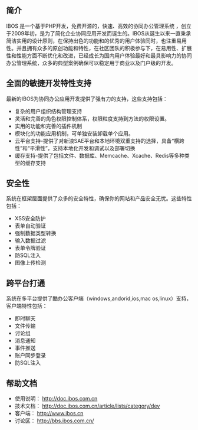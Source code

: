 
## 简介

IBOS 是一个基于PHP开发，免费开源的，快速、高效的协同办公管理系统 ，创立于2009年初，是为了简化企业协同应用开发而诞生的。IBOS从诞生以来一直秉承简洁实用的设计原则，在保持出色的功能和的优秀的用户体验同时，也注重易用性。并且拥有众多的原创功能和特性，在社区团队的积极参与下，在易用性、扩展性和性能方面不断优化和改进，已经成长为国内用户体验最好和最具影响力的协同办公管理系统，众多的典型案例确保可以稳定用于商业以及门户级的开发。



## 全面的敏捷开发特性支持

最新的IBOS为协同办公应用开发提供了强有力的支持，这些支持包括：
* 复杂的用户组织结构管理支持
* 灵活和完善的角色权限控制体系，权限粒度支持到方法的权限设置。
* 实用的功能和完善的插件机制
* 模块化的功能应用机制，可单独安装卸载单个应用。
* 云平台支持-提供了对新浪SAE平台和本地环境双重支持的选择，具备“横跨性”和“平滑性”，支持本地化开发和调试以及部署切换
* 缓存支持-提供了包括文件、数据库、Memcache、Xcache、Redis等多种类型的缓存支持



## 安全性

系统在框架层面提供了众多的安全特性，确保你的网站和产品安全无忧。这些特性包括：
* XSS安全防护
* 表单自动验证
* 强制数据类型转换
* 输入数据过滤
* 表单令牌验证
* 防SQL注入
* 图像上传检测

## 跨平台打通

系统在多平台提供了酷办公客户端（windows,andorid,ios,mac os,linux）支持，客户端特性包括：
* 即时聊天
* 文件传输
* 讨论组
* 消息通知
* 事件推送
* 账户同步登录
* 防SQL注入

## 帮助文档

* 使用说明： http://doc.ibos.com.cn
* 技术文档： http://doc.ibos.com.cn/article/lists/category/dev
* 客户端：   http://www.ibos.cn
* 讨论区：   http://bbs.ibos.com.cn/
